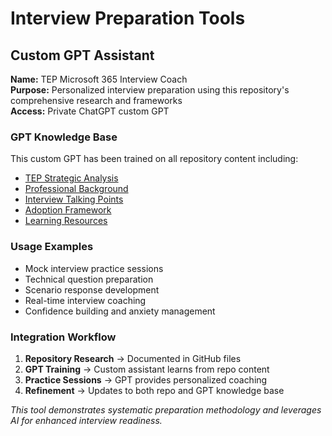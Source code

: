 # Interview Preparation Tools

## Custom GPT Assistant

**Name:** TEP Microsoft 365 Interview Coach  
**Purpose:** Personalized interview preparation using this repository's comprehensive research and frameworks  
**Access:** Private ChatGPT custom GPT  

### GPT Knowledge Base
This custom GPT has been trained on all repository content including:
- [TEP Strategic Analysis](../docs/company-research/tep-strategic-analysis.md)
- [Professional Background](../resume/professional-summary.md)
- [Interview Talking Points](../docs/interview-strategy/talking-points.md)
- [Adoption Framework](../docs/deliverables/learning-framework/microsoft365-adoption-strategy.md)
- [Learning Resources](../certifications/learning-resources.md)

### Usage Examples
- Mock interview practice sessions
- Technical question preparation
- Scenario response development
- Real-time interview coaching
- Confidence building and anxiety management

### Integration Workflow
1. **Repository Research** → Documented in GitHub files
2. **GPT Training** → Custom assistant learns from repo content
3. **Practice Sessions** → GPT provides personalized coaching
4. **Refinement** → Updates to both repo and GPT knowledge base

*This tool demonstrates systematic preparation methodology and leverages AI for enhanced interview readiness.*
